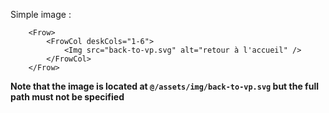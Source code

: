 Simple image :

```vue
    <Frow>
        <FrowCol deskCols="1-6">
            <Img src="back-to-vp.svg" alt="retour à l'accueil" />
        </FrowCol>
    </Frow>
```

**Note that the image is located at `@/assets/img/back-to-vp.svg` but the full path must not be specified**
